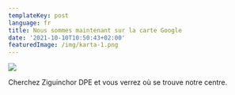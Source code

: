 ```yaml
---
templateKey: post
language: fr
title: Nous sommes maintenant sur la carte Google
date: '2021-10-10T10:50:43+02:00'
featuredImage: /img/karta-1.png
---
```

![](/img/karta-1.png)

Cherchez Ziguinchor DPE et vous verrez où se trouve notre centre.

